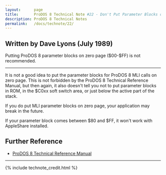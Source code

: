 ```yaml
---
layout:      page
title:       ProDOS 8 Technical Note #22 - Don't Put Parameter Blocks on Zero Page
description: ProDOS 8 Technical Notes
permalink:   /docs/technote/22/
---
```




<h2>Written by Dave Lyons (July 1989)</h2>

<p>Putting ProDOS 8 parameter blocks on zero page ($00-$FF) is not 
recommended.</p>

<hr>

<p>It is not a good idea to put the parameter blocks for ProDOS 8 MLI calls on 
zero page.  This is not forbidden by the ProDOS 8 Technical Reference Manual, 
but then again, it also doesn't tell you not to put parameter blocks in ROM, 
in the $C0xx soft switch area, or just below the active part of the stack.</p>

<p>If you do put MLI parameter blocks on zero page, your application may break 
in the future.</p>

<p>If your parameter block comes between $80 and $FF, it won't work with 
AppleShare installed.</p>


<h2>Further Reference</h2>

<ul>
<li><a href="/docs/techref/">ProDOS 8 Technical Reference Manual</a></li>
</ul>

<hr>




{% include technote_credit.html %}
